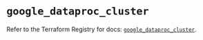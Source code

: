 # `google_dataproc_cluster`

Refer to the Terraform Registry for docs: [`google_dataproc_cluster`](https://registry.terraform.io/providers/hashicorp/google/6.20.0/docs/resources/dataproc_cluster).
